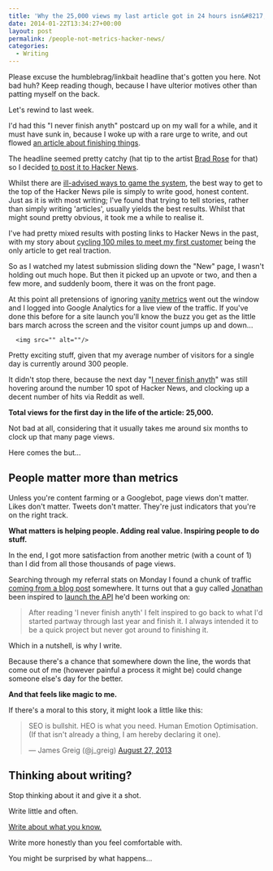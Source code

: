 ```yaml
---
title: 'Why the 25,000 views my last article got in 24 hours isn&#8217;t the metric I care about'
date: 2014-01-22T13:34:27+00:00
layout: post
permalink: /people-not-metrics-hacker-news/
categories:
  - Writing
---
```

Please excuse the humblebrag/linkbait headline that's gotten you here. Not bad huh? Keep reading though, because I have ulterior motives other than patting myself on the back.&nbsp;

Let's rewind to last week.

I'd had this "I never finish anyth" postcard up on my wall for a while, and it must have sunk in, because I woke up with a rare urge to write, and out flowed <a href="http://greig.cc/journal/2014/1/i-never-finish-anyth">an article about finishing things</a>.

The headline seemed pretty catchy (hat tip to the artist <a href="http://wecreatestudio.co.uk/">Brad Rose</a>&nbsp;for that) so I decided <a href="https://news.ycombinator.com/item?id=7075537">to post it to Hacker News</a>.

Whilst there are <a href="http://alexstechthoughts.com/post/29406022580/how-to-get-on-the-frontpage-of-hacker-news">ill-advised ways to game the system</a>, the best way to get to the top of the Hacker News pile is simply to write good, honest content. Just as it is with most writing; I've found that trying to tell stories, rather than simply writing 'articles', usually yields the best results. Whilst that might sound pretty obvious, it took me a while to realise it.

I've had pretty mixed results with posting links to Hacker News in the past, with my story about <a href="http://www.cyclelove.cc/2012/11/why-i-cycled-a-hundred-miles-to-meet-my-first-customer/">cycling 100 miles to meet my first customer</a> being the only article to get real traction.&nbsp;

So as I watched my latest submission sliding down the "New" page, I wasn't holding out much hope. But then it picked up an upvote or two, and then a few more, and suddenly boom, there it was on the front page.&nbsp;

At this point all pretensions of ignoring&nbsp;<a href="http://techcrunch.com/2011/07/30/vanity-metrics/">vanity metrics</a>&nbsp;went out the window and I logged into Google Analytics for a live view of the traffic. If you've done this before for a site launch you'll know the buzz you get as the little bars march across the screen and the visitor count jumps up and down...

<pre><code>  &lt;img src="" alt=""/&gt;
</code></pre>

Pretty exciting stuff, given that my average number of visitors for a single day is currently around 300 people.

It didn't stop there, because the next day "<a href="http://greig.cc/journal/2014/1/i-never-finish-anyth">I never finish anyth</a>" was still hovering around the number 10 spot of Hacker News, and clocking up a decent number of hits via Reddit as well.

<strong>Total views for the first day in the life of the article: 25,000.</strong>

Not bad at all, considering that it usually takes me around six months to clock up that many page views.

Here comes the but...</p>

<h2>People matter more than metrics</h2>

Unless you're content farming or a Googlebot, page views don't matter. Likes don't matter. Tweets don't matter. They're just indicators that you're on the right track.&nbsp;

<strong>What matters is helping people. Adding real value. Inspiring people to do stuff.</strong>

In the end, I got more satisfaction from another metric (with a count of 1) than I did from all those thousands of page views.

Searching through my referral stats on Monday I found a chunk of traffic <a href="http://totalink.co.uk/beta-release">coming from a blog post</a>&nbsp;somewhere. It turns out that a guy called <a href="https://twitter.com/jonathandey">Jonathan</a> been inspired to&nbsp;<a href="http://totalink.co.uk/">launch the API</a> he'd been working on:

<blockquote>After reading 'I never finish anyth' I felt inspired to go back to what I'd started partway through last year and finish it. I always intended it to be a quick project but never got around to finishing it.</p></blockquote>

<p>Which in a nutshell, is why I write.

Because there's a chance that somewhere down the line, the words that come out of me (however painful a process it might be) could change someone else's day for the better.

<strong>And that feels like magic to me.</strong>

If there's a moral to this story, it might look a little like this:
 
   <blockquote class="twitter-tweet">SEO is bullshit.
HEO is what you need.
Human Emotion Optimisation.
(If that isn't already a thing, I am hereby declaring it one).

— James Greig (@j_greig) <a href="https://twitter.com/j_greig/statuses/372357680569925632">August 27, 2013</a></blockquote>
<script async="" src="//platform.twitter.com/widgets.js" charset="utf-8"></script>

<h2>Thinking about writing?</h2>

Stop thinking about it and give it a shot.

Write little and often.

<a href="http://www.fastcocreate.com/3016916/creation-stories/ricky-gervais-tells-a-story-about-how-he-learned-to-write">Write about what you know.</a>

Write more honestly than you feel comfortable with.

You might be surprised by what happens...